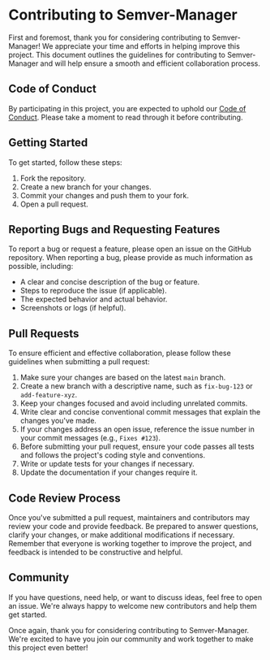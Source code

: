 # Contributing to Semver-Manager

First and foremost, thank you for considering contributing to Semver-Manager! We appreciate your time and efforts in helping improve this project. This document outlines the guidelines for contributing to Semver-Manager and will help ensure a smooth and efficient collaboration process.

## Code of Conduct

By participating in this project, you are expected to uphold our [Code of Conduct](CODE_OF_CONDUCT.md). Please take a moment to read through it before contributing.

## Getting Started

To get started, follow these steps:

1. Fork the repository.
2. Create a new branch for your changes.
3. Commit your changes and push them to your fork.
4. Open a pull request.

## Reporting Bugs and Requesting Features

To report a bug or request a feature, please open an issue on the GitHub repository. When reporting a bug, please provide as much information as possible, including:

- A clear and concise description of the bug or feature.
- Steps to reproduce the issue (if applicable).
- The expected behavior and actual behavior.
- Screenshots or logs (if helpful).

## Pull Requests

To ensure efficient and effective collaboration, please follow these guidelines when submitting a pull request:

1. Make sure your changes are based on the latest `main` branch.
2. Create a new branch with a descriptive name, such as `fix-bug-123` or `add-feature-xyz`.
3. Keep your changes focused and avoid including unrelated commits.
4. Write clear and concise conventional commit messages that explain the changes you've made.
5. If your changes address an open issue, reference the issue number in your commit messages (e.g., `Fixes #123`).
6. Before submitting your pull request, ensure your code passes all tests and follows the project's coding style and conventions.
7. Write or update tests for your changes if necessary.
8. Update the documentation if your changes require it.

## Code Review Process

Once you've submitted a pull request, maintainers and contributors may review your code and provide feedback. Be prepared to answer questions, clarify your changes, or make additional modifications if necessary. Remember that everyone is working together to improve the project, and feedback is intended to be constructive and helpful.

## Community

If you have questions, need help, or want to discuss ideas, feel free to open an issue. We're always happy to welcome new contributors and help them get started.

Once again, thank you for considering contributing to Semver-Manager. We're excited to have you join our community and work together to make this project even better!